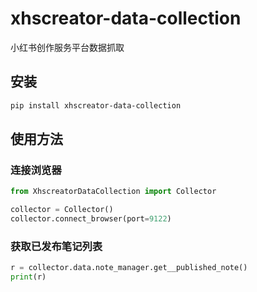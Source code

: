 # xhscreator-data-collection
小红书创作服务平台数据抓取

## 安装
```bash
pip install xhscreator-data-collection
```

## 使用方法
### 连接浏览器
```python
from XhscreatorDataCollection import Collector

collector = Collector()
collector.connect_browser(port=9122)
```

### 获取已发布笔记列表
```python
r = collector.data.note_manager.get__published_note()
print(r)
```